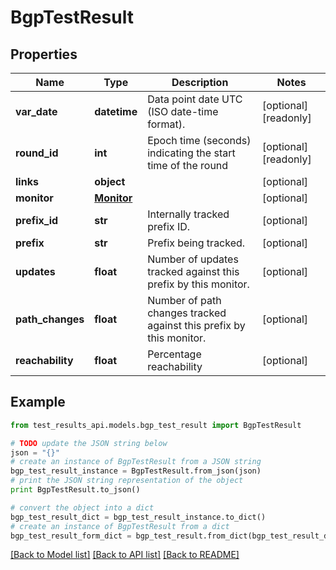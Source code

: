 # BgpTestResult


## Properties
Name | Type | Description | Notes
------------ | ------------- | ------------- | -------------
**var_date** | **datetime** | Data point date UTC (ISO date-time format). | [optional] [readonly] 
**round_id** | **int** | Epoch time (seconds) indicating the start time of the round | [optional] [readonly] 
**links** | **object** |  | [optional] 
**monitor** | [**Monitor**](Monitor.md) |  | [optional] 
**prefix_id** | **str** | Internally tracked prefix ID. | [optional] 
**prefix** | **str** | Prefix being tracked. | [optional] 
**updates** | **float** | Number of updates tracked against this prefix by this monitor. | [optional] 
**path_changes** | **float** | Number of path changes tracked against this prefix by this monitor. | [optional] 
**reachability** | **float** | Percentage reachability | [optional] 

## Example

```python
from test_results_api.models.bgp_test_result import BgpTestResult

# TODO update the JSON string below
json = "{}"
# create an instance of BgpTestResult from a JSON string
bgp_test_result_instance = BgpTestResult.from_json(json)
# print the JSON string representation of the object
print BgpTestResult.to_json()

# convert the object into a dict
bgp_test_result_dict = bgp_test_result_instance.to_dict()
# create an instance of BgpTestResult from a dict
bgp_test_result_form_dict = bgp_test_result.from_dict(bgp_test_result_dict)
```
[[Back to Model list]](../README.md#documentation-for-models) [[Back to API list]](../README.md#documentation-for-api-endpoints) [[Back to README]](../README.md)



